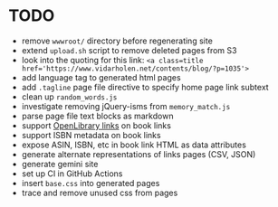 # TODO

- remove `wwwroot/` directory before regenerating site
- extend `upload.sh` script to remove deleted pages from S3 
- look into the quoting for this link:
    `<a class=title href='https://www.vidarholen.net/contents/blog/?p=1035'>`
- add language tag to generated html pages
- add `.tagline` page file directive to specify home page link subtext
- clean up `random_words.js`
- investigate removing jQuery-isms from `memory_match.js`
- parse page file text blocks as markdown
- support [OpenLibrary links](https://openlibrary.org/dev/docs/api/books) on book links
- support ISBN metadata on book links
- expose ASIN, ISBN, etc in book link HTML as data attributes
- generate alternate representations of links pages (CSV, JSON)
- generate gemini site
- set up CI in GitHub Actions
- insert `base.css` into generated pages
- trace and remove unused css from pages
